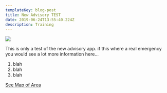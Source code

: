 ```yaml
---
templateKey: blog-post
title: New Advisory TEST
date: 2019-06-24T13:55:40.224Z
description: Training
---
```

![](/img/android-chrome-192x192.png)

This is only a test of the new advisory app. if this where a real emergency you would see a lot more information here...

1. blah
2. blah
3. blah

[See Map of Area](/map?layer=Advisory&feature=1)
